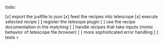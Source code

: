 todo:

  [x] export the justfile to json
  [x] feed the recipes into telescope
  [x] execute selected recipe
  [ ] register the telesope plugin
  [ ] use the recipe documentation in the matching
  [ ] handle recipes that take inputs (mimic behavior of telescope file browser)
  [ ] more sophisticated error handling
  [ ] tests 💀
